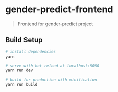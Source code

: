# gender-predict-frontend

> Frontend for gender-predict project

## Build Setup

``` bash
# install dependencies
yarn

# serve with hot reload at localhost:8080
yarn run dev

# build for production with minification
yarn run build
```
